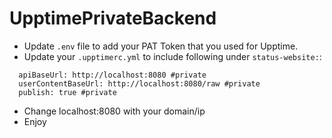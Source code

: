# UpptimePrivateBackend

- Update `.env` file to add your PAT Token that you used for Upptime.
- Update your `.upptimerc.yml` to include following under `status-website:`:
```
  apiBaseUrl: http://localhost:8080 #private
  userContentBaseUrl: http://localhost:8080/raw #private
  publish: true #private
```
- Change localhost:8080 with your domain/ip
- Enjoy
